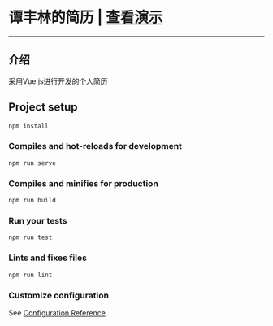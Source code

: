 # 谭丰林的简历 | [查看演示](http://tflin.com/resume/)

---

## 介绍

采用Vue.js进行开发的个人简历

## Project setup
```
npm install
```

### Compiles and hot-reloads for development
```
npm run serve
```

### Compiles and minifies for production
```
npm run build
```

### Run your tests
```
npm run test
```

### Lints and fixes files
```
npm run lint
```

### Customize configuration
See [Configuration Reference](https://cli.vuejs.org/config/).
